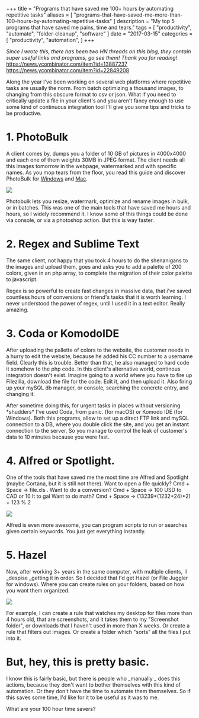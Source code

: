 +++
title = "Programs that have saved me 100+ hours by automating repetitive tasks"
aliases = [
    "programs-that-have-saved-me-more-than-100-hours-by-automating-repetitive-tasks"
]
description = "My top 5 programs that have saved me pains, time and tears."
tags = [
    "productivity",
    "automate",
    "folder-cleanup",
    "software"
]
date = "2017-03-15"
categories = [
    "productivity",
    "automation",
]
+++

*Since I wrote this, there has been two HN threads on this blog, they contain super useful links and programs, go see them! Thank you for reading!*
https://news.ycombinator.com/item?id=13887237
https://news.ycombinator.com/item?id=22849208


Along the year I've been working on several web platforms where repetitive tasks are usually the norm. From batch optimizing a thousand images, to changing from this obscure format to csv or json. What if you need to critically update a file in your client's and you aren't fancy enough to use some kind of continuous integration tool I'll give you some tips and tricks to be productive.

# 1\. PhotoBulk

A client comes by, dumps you a folder of 10 GB of pictures in 4000x4000 and each one of them weights 30MB in JPEG format. The client needs all this images tomorrow in the webpage, watermarked and with specific names. As you mop tears from the floor, you read this guide and discover PhotoBulk for [Windows](https://www.eltima.com/products/bulk-photo-editor.html) and [Mac](https://mac.eltima.com/bulk-image-editor.html). 

![](https://phaven-prod.s3.amazonaws.com/files/image_part/asset/1850945/Q6oltvJvG4Kwgy_V23yBvDPOqW4/thumb_Screen_Shot_2017-03-15_at_5.46.19_PM.png)

Photobulk lets you resize, watermark, optimize and rename images in bulk, or in batches. This was one of the main tools that have saved me hours and hours, so I widely recommend it. I know some of this things could be done via console, or via a photoshop action. But this is way faster.

# 2\. Regex and Sublime Text

The same client, not happy that you took 4 hours to do the shenanigans to the images and upload them, goes and asks you to add a palette of 200 colors, given in an php array, to complete the migration of their color palette to javascript.

Regex is so powerful to create fast changes in massive data, that i've saved countless hours of conversions or friend's tasks that it is worth learning. I never understood the power of regex, until I used it in a text editor. Really amazing.

# 3\. Coda or KomodoIDE

After uploading the pallette of colors to the website, the customer needs in a hurry to edit the website, because he added his CC number to a username field. Clearly this is trouble. Better than that, he also managed to hard code it somehow to the php code. In this client's alternative world, continous integration doesn't exist. Imagine going to a world where you have to fire up Filezilla, download the file for the code. Edit it, and then upload it. Also firing up your mySQL db manager, or console, searching the concrete entry, and changing it.

After sometime doing this, for urgent tasks in places without versioning \*shudders\* I've used Coda, from panic. (for macOS) or Komodo IDE (for Windows). Both this programs, allow to set up a direct FTP link and mySQL connection to a DB, where you double click the site, and you get an instant connection to the server. So you manage to control the leak of customer's data to 10 minutes because you were fast.

# 4\. Alfred or Spotlight.

One of the tools that have saved me the most time are Alfred and Spotlight (maybe Cortana, but it is still not there). Want to open a file quickly? Cmd + Space -> file.xls . Want to do a conversion? Cmd + Space -> 100 USD to CAD or 10 lt to gal Want to do math? Cmd + Space -> (13239*(1232+24)*2) + 123 % 2

  

![](https://www.alfredapp.com/media/pages/home/clipboard.jpg)

Alfred is even more awesome, you can program scripts to run or searches given certain keywords. You just get everything instantly.

# 5\. Hazel

Now, after working 3+ years in the same computer, with multiple clients,  I _despise _getting it in order. So I decided that I'd get Hazel (or File Juggler for windows). Where you can create rules on your folders, based on how you want them organized. 

![](https://www.noodlesoft.com/kb/uploads/xmain.png.pagespeed.ic.4wQ59TUX7j.webp)

For example, I can create a rule that watches my desktop for files more than 4 hours old, that are screenshots, and it takes them to my "Screenshot folder", or downloads that I haven't used in more than X weeks. Or create a rule that filters out images. Or create a folder which "sorts" all the files I put into it.

  

# But, hey, this is pretty basic.

I know this is fairly basic, but there is people who _manually _ does this actions, because they don't want to bother themselves with this kind of automation. Or they don't have the time to automate them themselves. So if this saves some time, I'd like for it to be useful as it was to me.

What are your 100 hour time savers?
